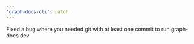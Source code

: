 ```yaml
---
'graph-docs-cli': patch
---
```


Fixed a bug where you needed git with at least one commit to run graph-docs dev
